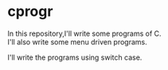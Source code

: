 # cprogr
In this repository,I'll write some programs of C.
<br>
I'll also write some menu driven programs.
<br>
<p> I'll write the programs using switch case. </p>
